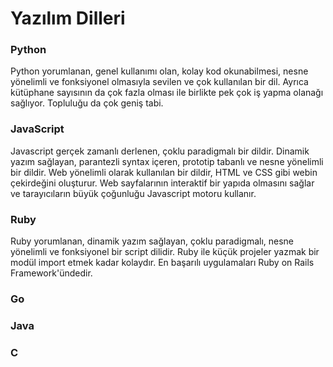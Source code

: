 # Yazılım Dilleri

### Python
Python yorumlanan, genel kullanımı olan, kolay kod okunabilmesi, nesne yönelimli ve fonksiyonel olmasıyla sevilen ve çok kullanılan bir dil. Ayrıca kütüphane sayısının da çok fazla olması ile birlikte pek çok iş yapma olanağı sağlıyor. Topluluğu da çok geniş tabi.

### JavaScript
Javascript gerçek zamanlı derlenen, çoklu paradigmalı bir dildir. Dinamik yazım sağlayan, parantezli syntax içeren, prototip tabanlı ve nesne yönelimli bir dildir.
Web yönelimli olarak kullanılan bir dildir, HTML ve CSS gibi webin çekirdeğini oluşturur. Web sayfalarının interaktif bir yapıda olmasını sağlar ve tarayıcıların büyük çoğunluğu Javascript motoru kullanır.

### Ruby
Ruby yorumlanan, dinamik yazım sağlayan, çoklu paradigmalı, nesne yönelimli ve fonksiyonel bir script dilidir. Ruby ile küçük projeler yazmak bir modül import etmek kadar kolaydır. En başarılı uygulamaları Ruby on Rails Framework'ündedir.
### Go
### Java 
### C

